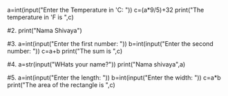 a=int(input("Enter the Temperature in 'C: "))
c=(a*9/5)+32
print("The temperature in 'F is ",c)


#2.
print("Nama Shivaya")

#3.
a=int(input("Enter the first number: "))
b=int(input("Enter the second number: "))
c=a+b
print("The sum is ",c)

#4.
a=str(input("WHats your name?"))
print("Nama shivaya",a)

#5.
a=int(input("Enter the length: "))
b=int(input("Enter the width: "))
c=a*b
print("The area of the rectangle is ",c)


